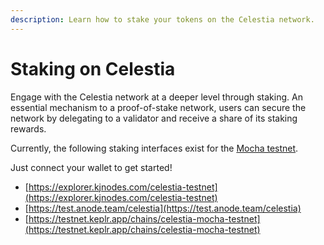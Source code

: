 ```yaml
---
description: Learn how to stake your tokens on the Celestia network.
---
```


# Staking on Celestia

Engage with the Celestia network at a deeper level through staking. An
essential mechanism to a proof-of-stake network, users can secure the
network by delegating to a validator and receive a share of its
staking rewards.

Currently, the following staking interfaces exist for the
[Mocha testnet](../nodes/mocha-testnet.md).

Just connect your wallet to get started!

- [https://explorer.kjnodes.com/celestia-testnet](https://explorer.kjnodes.com/celestia-testnet)
- [https://test.anode.team/celestia](https://test.anode.team/celestia)
- [https://testnet.keplr.app/chains/celestia-mocha-testnet](https://testnet.keplr.app/chains/celestia-mocha-testnet)

